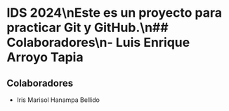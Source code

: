 # IDS 2024\nEste es un proyecto para practicar Git y GitHub.\n## Colaboradores\n- Luis Enrique Arroyo Tapia

## Colaboradores
- Iris Marisol Hanampa Bellido